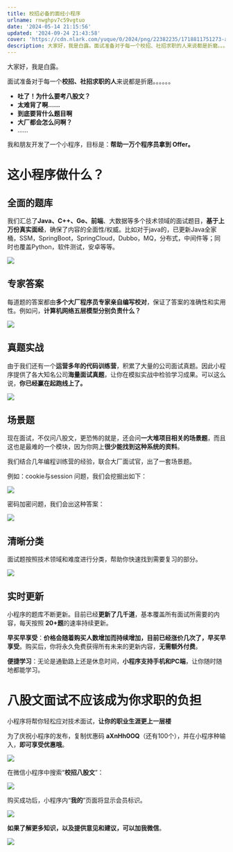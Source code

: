 ```yaml
---
title: 校招必备的面经小程序
urlname: rnwghpv7c59vgtuo
date: '2024-05-14 21:15:56'
updated: '2024-09-24 21:43:58'
cover: 'https://cdn.nlark.com/yuque/0/2024/png/22382235/1718811751273-adc0a552-fc72-43d2-bffa-8b7e683804e4.png'
description: 大家好，我是白露。面试准备对于每一个校招、社招求职的人来说都是折磨。。。。。。吐了！为什么要考八股文？太难背了啊……到底要背什么题目啊大厂都会怎么问啊？……我和朋友开发了一个小程序，目标是：帮助一万个程序员拿到 Offer。这小程序做什么？全面的题库我们汇总了Java、C++、Go、前端、大数...
---
```

大家好，我是白露。



面试准备对于每一个**校招、社招求职的人**来说都是折磨。。。。。。



+ **吐了！为什么要考八股文？**
+ **太难背了啊……**
+ **到底要背什么题目啊**
+ **大厂都会怎么问啊？**
+ ……



我和朋友开发了一个小程序，目标是：**帮助一万个程序员拿到 Offer。**



# 这小程序做什么？


## **全面的题库**


我们汇总了**Java、C++、Go、前端**、大数据等多个技术领域的面试题目，**基于上万份真实面经**，确保了内容的全面性/权威。比如对于java的，已更新Java全家桶，SSM，SpringBoot，SpringCloud，Dubbo，MQ，分布式，中间件等；同时也覆盖Python，软件测试，安卓等等。



![](https://oss1.aistar.cool/elog-offer-now/d4cb76aaa971db96cc2fba9fe6068c7a.png)



## **专家答案**


每道题的答案都由**多个大厂程序员专家亲自编写校对**，保证了答案的准确性和实用性。例如问，**计算机网络五层模型分别负责什么？**



![](https://oss1.aistar.cool/elog-offer-now/d77075072a13305a8c04530d4776764e.jpeg)



## **真题实战**


由于我们还有一个**运营多年的代码训练营**，积累了大量的公司面试真题。因此小程序提供了各大知名公司**海量面试真题**，让你在模拟实战中检验学习成果。可以这么说，**你已经赢在起跑线上了。**



![](https://oss1.aistar.cool/elog-offer-now/42b5ba2fa3b77cc57eac4172dec433ed.jpeg)



## **场景题**


现在面试，不仅问八股文，更恐怖的就是，还会问**一大堆项目相关的场景题**，而且这也是最难的一个模块，因为你网上**很少能找到这种系统的资料**。



我们结合几年编程训练营的经验，联合大厂面试官，出了一套场景题。



例如：cookie与session 问题，我们会挖掘出如下：



![](https://oss1.aistar.cool/elog-offer-now/4801699c78737c5deb38d5a5df013549.jpeg)



密码加密问题，我们会出这种答案：



![](https://oss1.aistar.cool/elog-offer-now/e24ebbc45cbb530b8ac2df3826e8adb6.jpeg)



## **清晰分类**


面试题按照技术领域和难度进行分类，帮助你快速找到需要复习的部分。



![](https://oss1.aistar.cool/elog-offer-now/dcb6cbcde293ea9789169d2a93543725.jpeg)



## **实时更新**


小程序的题库不断更新。目前已经**更新了几千道**，基本覆盖所有面试所需要的内容，每天按照 **20+题**的速率持续更新。



**早买早享受**：**价格会随着购买人数增加而持续增加，目前已经涨价几次了，早买早享受**。购买后，你将永久免费获得所有未来的更新内容，**无需额外付费**。



**便捷学习**：无论是通勤路上还是休息时间，**小程序支持手机和PC端**，让你随时随地都能学习。



# 八股文面试不应该成为你求职的负担


小程序将帮你轻松应对技术面试，**让你的职业生涯更上一层楼**



为了庆祝小程序的发布，复制优惠码 **aXnHh0OQ**（还有100个），并在小程序种输入，**即可享受优惠哦**。



![](https://oss1.aistar.cool/elog-offer-now/a25aa72d0d4f84fb01e8d53e8a74a4b8.png)



在微信小程序中搜索“**校招八股文**”：

![](https://oss1.aistar.cool/elog-offer-now/56d7a0c27c35e6c0275d7bb0809002a3.jpeg)



购买成功后，小程序内“**我的**”页面将显示会员标识。



![](https://oss1.aistar.cool/elog-offer-now/9797948180687af8166584af984c4149.jpeg)



**如果了解更多知识，以及提供意见和建议，可以加我微信**。



![](https://oss1.aistar.cool/elog-offer-now/ac449b9a0b8e1e40803762e521d24c6f.jpeg)

